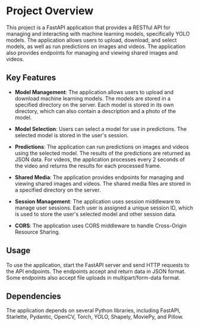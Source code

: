 # Project Overview

This project is a FastAPI application that provides a RESTful API for managing and interacting with machine learning models, specifically YOLO models. The application allows users to upload, download, and select models, as well as run predictions on images and videos. The application also provides endpoints for managing and viewing shared images and videos.

## Key Features

- **Model Management**: The application allows users to upload and download machine learning models. The models are stored in a specified directory on the server. Each model is stored in its own directory, which can also contain a description and a photo of the model.

- **Model Selection**: Users can select a model for use in predictions. The selected model is stored in the user's session.

- **Predictions**: The application can run predictions on images and videos using the selected model. The results of the predictions are returned as JSON data. For videos, the application processes every 2 seconds of the video and returns the results for each processed frame.

- **Shared Media**: The application provides endpoints for managing and viewing shared images and videos. The shared media files are stored in a specified directory on the server.

- **Session Management**: The application uses session middleware to manage user sessions. Each user is assigned a unique session ID, which is used to store the user's selected model and other session data.

- **CORS**: The application uses CORS middleware to handle Cross-Origin Resource Sharing.

## Usage

To use the application, start the FastAPI server and send HTTP requests to the API endpoints. The endpoints accept and return data in JSON format. Some endpoints also accept file uploads in multipart/form-data format.

## Dependencies

The application depends on several Python libraries, including FastAPI, Starlette, Pydantic, OpenCV, Torch, YOLO, Shapely, MoviePy, and Pillow.
